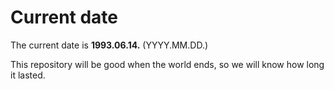 # Current date

The current date is **1993.06.14.** (YYYY.MM.DD.)

This repository will be good when the world ends, so we will know how long it lasted.